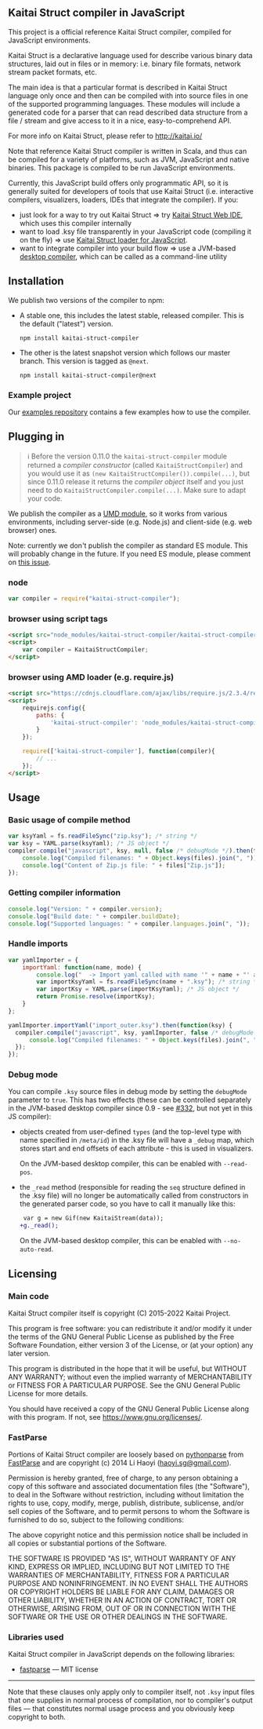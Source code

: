 ## Kaitai Struct compiler in JavaScript

This project is a official reference Kaitai Struct compiler, compiled
for JavaScript environments.

Kaitai Struct is a declarative language used for describe various
binary data structures, laid out in files or in memory: i.e. binary
file formats, network stream packet formats, etc.

The main idea is that a particular format is described in Kaitai
Struct language only once and then can be compiled with  into
source files in one of the supported programming languages. These
modules will include a generated code for a parser that can read
described data structure from a file / stream and give access to it in
a nice, easy-to-comprehend API.

For more info on Kaitai Struct, please refer to http://kaitai.io/

Note that reference Kaitai Struct compiler is written in Scala, and thus
can be compiled for a variety of platforms, such as JVM, JavaScript
and native binaries. This package is compiled to be run JavaScript
environments.

Currently, this JavaScript build offers only programmatic API, so it
is generally suited for developers of tools that use Kaitai Struct
(i.e. interactive compilers, visualizers, loaders, IDEs that integrate
the compiler). If you:

* just look for a way to try out Kaitai Struct => try
  [Kaitai Struct Web IDE](https://ide.kaitai.io/), which uses this
  compiler internally
* want to load .ksy file transparently in your JavaScript code
  (compiling it on the fly) => use
  [Kaitai Struct loader for JavaScript](https://github.com/kaitai-io/kaitai-struct-loader).
* want to integrate compiler into your build flow => use a JVM-based
  [desktop compiler](https://kaitai.io/#download), which can be called
  as a command-line utility

## Installation

We publish two versions of the compiler to npm:
 - A stable one, this includes the latest stable, released compiler. This is the default ("latest") version.
   ```
   npm install kaitai-struct-compiler
   ```
 - The other is the latest snapshot version which follows our master branch. This version is tagged as `@next`.
   ```
   npm install kaitai-struct-compiler@next
   ```

### Example project

Our [examples repository](https://github.com/kaitai-io/kaitai_struct_examples) contains a few examples how to use the compiler.

## Plugging in

> :information_source: Before the version 0.11.0 the `kaitai-struct-compiler`
> module returned a _compiler constructor_ (called `KaitaiStructCompiler`) and
> you would use it as `(new KaitaiStructCompiler()).compile(...)`, but since
> 0.11.0 release it returns the _compiler object_ itself and you just need to
> do `KaitaiStructCompiler.compile(...)`. Make sure to adapt your code.

We publish the compiler as a [UMD module](https://github.com/umdjs/umd), so it works from various environments, including server-side (e.g. Node.js) and client-side (e.g. web browser) ones.

Note: currently we don't publish the compiler as standard ES module. This will probably change in the future. If you need ES module, please comment on [this issue](https://github.com/kaitai-io/kaitai_struct/issues/180).

### node

```javascript
var compiler = require("kaitai-struct-compiler");
```

### browser using script tags

```html
<script src="node_modules/kaitai-struct-compiler/kaitai-struct-compiler.js"></script>
<script>
    var compiler = KaitaiStructCompiler;
</script>
```

### browser using AMD loader (e.g. require.js)

```html
<script src="https://cdnjs.cloudflare.com/ajax/libs/require.js/2.3.4/require.min.js"></script>
<script>
    requirejs.config({
        paths: {
            'kaitai-struct-compiler': 'node_modules/kaitai-struct-compiler/kaitai-struct-compiler'
        }
    });

    require(['kaitai-struct-compiler'], function(compiler){
        // ...
    });
</script>
```

## Usage

### Basic usage of compile method

```javascript
var ksyYaml = fs.readFileSync("zip.ksy"); /* string */
var ksy = YAML.parse(ksyYaml); /* JS object */
compiler.compile("javascript", ksy, null, false /* debugMode */).then(function(files) {
    console.log("Compiled filenames: " + Object.keys(files).join(", "));
    console.log("Content of Zip.js file: " + files["Zip.js"]);
});
```

### Getting compiler information

```javascript
console.log("Version: " + compiler.version);
console.log("Build date: " + compiler.buildDate);
console.log("Supported languages: " + compiler.languages.join(", "));
```

### Handle imports

```javascript
var yamlImporter = {
    importYaml: function(name, mode) {
        console.log("  -> Import yaml called with name '" + name + "' and mode '" + mode + "'.");
        var importKsyYaml = fs.readFileSync(name + ".ksy"); /* string */
        var importKsy = YAML.parse(importKsyYaml); /* JS object */
        return Promise.resolve(importKsy);
    }
};

yamlImporter.importYaml("import_outer.ksy").then(function(ksy) {
  compiler.compile("javascript", ksy, yamlImporter, false /* debugMode */).then(function(files) {
      console.log("Compiled filenames: " + Object.keys(files).join(", "));
  });
});
```

### Debug mode

You can compile `.ksy` source files in debug mode by setting the `debugMode` parameter to `true`. This has two effects (these can be controlled separately in the JVM-based desktop compiler since 0.9 - see [#332](https://github.com/kaitai-io/kaitai_struct/issues/332#issuecomment-454795155), but not yet in this JS compiler):

* objects created from user-defined `types` (and the top-level type with name specified in `/meta/id`) in the .ksy file will have a `_debug` map, which stores start and end offsets of each attribute - this is used in visualizers.

  On the JVM-based desktop compiler, this can be enabled with `--read-pos`.

* the `_read` method (responsible for reading the `seq` structure defined in the .ksy file) will no longer be automatically called from constructors in the generated parser code, so you have to call it manually like this:

  ```diff
   var g = new Gif(new KaitaiStream(data));
  +g._read();
  ```

  On the JVM-based desktop compiler, this can be enabled with `--no-auto-read`.

## Licensing

### Main code

Kaitai Struct compiler itself is copyright (C) 2015-2022 Kaitai
Project.

This program is free software: you can redistribute it and/or modify
it under the terms of the GNU General Public License as published by
the Free Software Foundation, either version 3 of the License, or
(at your option) any later version.

This program is distributed in the hope that it will be useful,
but WITHOUT ANY WARRANTY; without even the implied warranty of
MERCHANTABILITY or FITNESS FOR A PARTICULAR PURPOSE.  See the
GNU General Public License for more details.

You should have received a copy of the GNU General Public License
along with this program.  If not, see <https://www.gnu.org/licenses/>.

### FastParse

Portions of Kaitai Struct compiler are loosely based on
[pythonparse](https://github.com/com-lihaoyi/fastparse/tree/1.0.0/pythonparse/shared/src/main/scala/pythonparse)
from [FastParse](https://com-lihaoyi.github.io/fastparse/) and are copyright
(c) 2014 Li Haoyi (haoyi.sg@gmail.com).

Permission is hereby granted, free of charge, to any person obtaining
a copy of this software and associated documentation files (the
"Software"), to deal in the Software without restriction, including
without limitation the rights to use, copy, modify, merge, publish,
distribute, sublicense, and/or sell copies of the Software, and to
permit persons to whom the Software is furnished to do so, subject to
the following conditions:

The above copyright notice and this permission notice shall be
included in all copies or substantial portions of the Software.

THE SOFTWARE IS PROVIDED "AS IS", WITHOUT WARRANTY OF ANY KIND,
EXPRESS OR IMPLIED, INCLUDING BUT NOT LIMITED TO THE WARRANTIES OF
MERCHANTABILITY, FITNESS FOR A PARTICULAR PURPOSE AND
NONINFRINGEMENT. IN NO EVENT SHALL THE AUTHORS OR COPYRIGHT HOLDERS BE
LIABLE FOR ANY CLAIM, DAMAGES OR OTHER LIABILITY, WHETHER IN AN ACTION
OF CONTRACT, TORT OR OTHERWISE, ARISING FROM, OUT OF OR IN CONNECTION
WITH THE SOFTWARE OR THE USE OR OTHER DEALINGS IN THE SOFTWARE.

### Libraries used

Kaitai Struct compiler in JavaScript depends on the following libraries:

* [fastparse](https://com-lihaoyi.github.io/fastparse/) — MIT license

---

Note that these clauses only apply only to compiler itself, not `.ksy`
input files that one supplies in normal process of compilation, nor to
compiler's output files — that constitutes normal usage process and you
obviously keep copyright to both.

